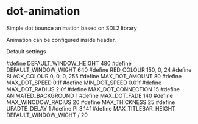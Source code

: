 # dot-animation
Simple dot bounce animation based on SDL2 library

Animation can be configured inside header.


Default settings

#define DEFAULT_WINDOW_HEIGHT	480
#define DEFAULT_WINDOW_WIGHT	640
#define RED_COLOUR 				    150, 0, 24
#define BLACK_COLOUR 			    0, 0, 0, 255
#define MAX_DOT_AMOUNT 			  80
#define MAX_DOT_SPEED 			  0.1f
#define MIN_DOT_SPEED 			  0.01f
#define MAX_DOT_RADIUS 			  2.0f
#define MAX_DOT_CONNECTION 		15
#define ANIMATED_BACKGROUND 	1
#define MAX_DOT_FADE 			    140
#define MAX_WINODOW_RADIUS 		20
#define MAX_THICKNESS 			  25
#define UPADTE_DELAY 			    1
#define PI 						        3.14f
#define MAX_TITLEBAR_HEIGHT 	DEFAULT_WINDOW_WIGHT / 20
